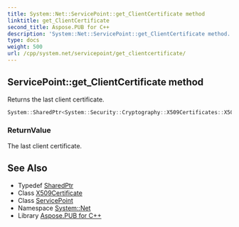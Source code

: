 ```yaml
---
title: System::Net::ServicePoint::get_ClientCertificate method
linktitle: get_ClientCertificate
second_title: Aspose.PUB for C++
description: 'System::Net::ServicePoint::get_ClientCertificate method. Returns the last client certificate in C++.'
type: docs
weight: 500
url: /cpp/system.net/servicepoint/get_clientcertificate/
---
```

## ServicePoint::get_ClientCertificate method


Returns the last client certificate.

```cpp
System::SharedPtr<System::Security::Cryptography::X509Certificates::X509Certificate> System::Net::ServicePoint::get_ClientCertificate()
```


### ReturnValue

The last client certificate.

## See Also

* Typedef [SharedPtr](../../../system/sharedptr/)
* Class [X509Certificate](../../../system.security.cryptography.x509certificates/x509certificate/)
* Class [ServicePoint](../)
* Namespace [System::Net](../../)
* Library [Aspose.PUB for C++](../../../)
